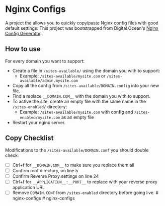 # Nginx Configs

A project the allows you to quickly copy/paste Nginx config files with good default settings: This project was bootstrapped from Digital Ocean's [Nginx Config Generator](https://www.digitalocean.com/community/tools/nginx).

## How to use

For every domain you want to support:

- Create a file in `/sites-available/` using the domain you with to support:
  - Example: `/sites-available/mysite.com` or `/sites-available/admin.mysite.com`
- Copy all the config from `/sites-available/DOMAIN.config` into your new file.
- Find a replace `__DOMAIN.COM__` with the domain you with to support.
- To active the site, create an empty file with the same name in the `/sites-enabled/` directory:
  - Example: `/sites-available/mysite.com` with config and `/sites-enabled/mysite.com` as an empty file
- Restart your nginx server.

## Copy Checklist

Modifications to the `/sites-available/DOMAIN.conf` you should double check:

- [ ] Ctrl+f for `__DOMAIN.COM__` to make sure you replace them all
- [ ] Confirm root directory, on line 5
- [ ] Confirm Reverse Proxy settings on line 24
- [ ] Ctrl+f for `__APPLICATION__:__PORT__` to replace with your reverse proxy application URL
- [ ] Remove `DOMAIN.CONF` from `/sites-enabled` directory before going live.
#   n g i n x - c o n f i g s  
 #   n g i n x - c o n f i g s  
 
